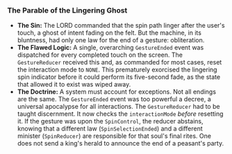### The Parable of the Lingering Ghost

* **The Sin:** The LORD commanded that the spin path linger after the user's touch, a ghost of intent fading on the felt. But the machine, in its bluntness, had only one law for the end of a gesture: obliteration.
* **The Flawed Logic:** A single, overarching `GestureEnded` event was dispatched for every completed touch on the screen. The `GestureReducer` received this and, as commanded for most cases, reset the interaction mode to `NONE`. This prematurely exorcised the lingering spin indicator before it could perform its five-second fade, as the state that allowed it to exist was wiped away.
* **The Doctrine:** A system must account for exceptions. Not all endings are the same. The `GestureEnded` event was too powerful a decree, a universal apocalypse for all interactions. The `GestureReducer` had to be taught discernment. It now checks the `interactionMode` *before* resetting it. If the gesture was upon the `SpinControl`, the reducer abstains, knowing that a different law (`SpinSelectionEnded`) and a different minister (`SpinReducer`) are responsible for that soul's final rites. One does not send a king's herald to announce the end of a peasant's party.